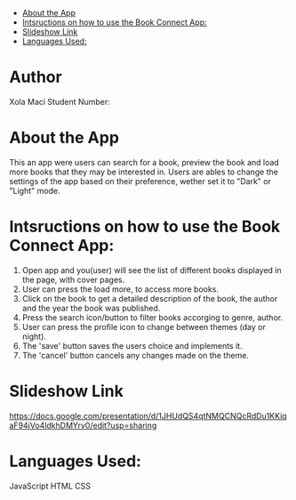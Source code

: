 - [About the App](#about-the-app)
- [Intsructions on how to use the Book Connect App:](#intsructions-on-how-to-use-the-book-connect-app)
- [Slideshow Link](#slideshow-link)
- [Languages Used:](#languages-used)

<!-- omit in toc -->
# Author
Xola Maci
Student Number: 

# About the App
This an app were users can search for a book, preview the book and load more books that they
may be interested in. Users are ables to change the settings of the app based on their preference, wether set it to "Dark" or "Light" mode.

# Intsructions on how to use the Book Connect App:

1. Open app and you(user) will see the list of different books displayed in the page, with cover pages.
2. User can press the load more, to access more books.
3. Click on the book to get a detailed description of the book, the author and the year the book was published.
4. Press the search icon/button to filter books accorging to genre, author.
5. User can press the profile icon to change between themes (day or night).
6. The 'save' button saves the users choice and implements it.
7. The 'cancel' button cancels any changes made on the theme.

# Slideshow Link
https://docs.google.com/presentation/d/1JHUdQS4qtNMQCNQcRdDu1KKiqaF94jVo4ldkhDMYry0/edit?usp=sharing

# Languages Used: 

JavaScript
HTML
CSS